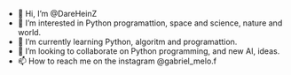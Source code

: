 - 👋 Hi, I’m @DareHeinZ
- 👀 I’m interested in Python programattion, space and science, nature and world.
- 🌱 I’m currently learning Python, algoritm and programattion.
- 💞️ I’m looking to collaborate on Python programming, and new AI, ideas.
- 📫 How to reach me on the instagram @gabriel_melo.f 

<!---
DareHeinZ/DareHeinZ is a ✨ special ✨ repository because its `README.md` (this file) appears on your GitHub profile.
You can click the Preview link to take a look at your changes.
--->
